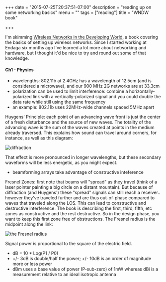 +++
date = "2015-07-25T20:37:51-07:00"
description = "reading up on some networking basics"
menu = ""
tags = ["reading"]
title = "WNDW book"

+++


I'm skimming [Wireless Networks in the Developing World](http://wndw.net/book.html),
a book covering the basics of setting up wireless networks.
Since I started working at Endaga six months ago
I've learned a lot more about networking and hardware,
but I thought it'd be nice to try and round out some of that knowledge.


#### Ch1 - Physics
* wavelengths: 802.11b at 2.4GHz has a wavelength of 12.5cm (and is considered a microwave),
and our 900 MHz 2G networks are at 33.3cm
* polarization can be used to limit interference:
combine a horizontally-polarized link with a vertically-polarized signal
and you could double the data rate while still using the same frequency
* an example: 802.11b uses 22MHz-wide channels spaced 5MHz apart

Huygens' Principle: each point of an advancing wave front
is just the center of a fresh disturbance and the source of new waves.
The totality of the advancing wave is the sum of the waves created
at points in the medium already traversed.
This explains how sound can travel around corners, for instance,
as well as this diagram:

![diffraction](/img/diffraction.png)

That effect is more pronounced in longer wavelengths,
but these secondary waveforms will be less energetic, as you might expect.

* beamforming arrays take advantage of constructive inteference

Fresnel Zones: first note that beams will "spread" as they travel
(think of a laser pointer painting a big circle on a distant mountain).
But because of diffraction (and Huygens')
these "spread" signals can still reach a receiver..
however they've traveled further and are thus out-of-phase
compared to waves that traveled along the LOS.
This can lead to constructive and destructive interference.
The book is describing the first, third, fifth, etc zones
as constructive and the rest destructive.
So in the design phase, you want to keep this first zone free of obstructions.
The Fresnel radius is the midpoint along the link:

![the Fresnel radius](/img/fresnel-radius.png)

Signal power is proportional to the square of the electric field.

* dB = 10 * Log(P1 / P0)
* +/- 3dB is double/half the power; +/- 10dB is an order of magnitude more or less power
* dBm uses a base value of power (P-sub-zero) of 1mW
whereas dBi is a measurement relative to an ideal isotropic antenna
